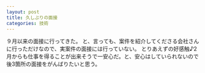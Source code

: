 ```yaml
---
layout: post
title: 久しぶりの面接
categories: 技術
---
```


９月以来の面接に行ってきた。
と、言っても、案件を紹介してくださる会社さんに行っただけなので、実案件の面接には行っていない。
とりあえずの好感触♪2月からも仕事を得ることが出来そうで一安心だ。と、安心はしていられないので後3箇所の面接をがんばりたいと思う。

